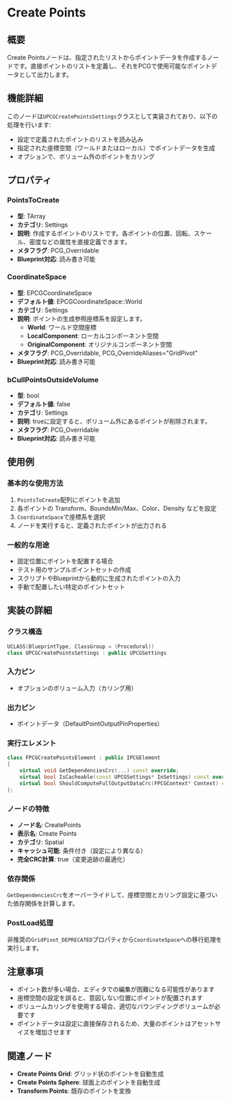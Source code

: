 # Create Points

## 概要
Create Pointsノードは、指定されたリストからポイントデータを作成するノードです。直接ポイントのリストを定義し、それをPCGで使用可能なポイントデータとして出力します。

## 機能詳細
このノードは`UPCGCreatePointsSettings`クラスとして実装されており、以下の処理を行います:

- 設定で定義されたポイントのリストを読み込み
- 指定された座標空間（ワールドまたはローカル）でポイントデータを生成
- オプションで、ボリューム外のポイントをカリング

## プロパティ

### PointsToCreate
- **型**: TArray<FPCGPoint>
- **カテゴリ**: Settings
- **説明**: 作成するポイントのリストです。各ポイントの位置、回転、スケール、密度などの属性を直接定義できます。
- **メタフラグ**: PCG_Overridable
- **Blueprint対応**: 読み書き可能

### CoordinateSpace
- **型**: EPCGCoordinateSpace
- **デフォルト値**: EPCGCoordinateSpace::World
- **カテゴリ**: Settings
- **説明**: ポイントの生成参照座標系を設定します。
  - **World**: ワールド空間座標
  - **LocalComponent**: ローカルコンポーネント空間
  - **OriginalComponent**: オリジナルコンポーネント空間
- **メタフラグ**: PCG_Overridable, PCG_OverrideAliases="GridPivot"
- **Blueprint対応**: 読み書き可能

### bCullPointsOutsideVolume
- **型**: bool
- **デフォルト値**: false
- **カテゴリ**: Settings
- **説明**: trueに設定すると、ボリューム外にあるポイントが削除されます。
- **メタフラグ**: PCG_Overridable
- **Blueprint対応**: 読み書き可能

## 使用例

### 基本的な使用方法
1. `PointsToCreate`配列にポイントを追加
2. 各ポイントの Transform、BoundsMin/Max、Color、Density などを設定
3. `CoordinateSpace`で座標系を選択
4. ノードを実行すると、定義されたポイントが出力される

### 一般的な用途
- 固定位置にポイントを配置する場合
- テスト用のサンプルポイントセットの作成
- スクリプトやBlueprintから動的に生成されたポイントの入力
- 手動で配置したい特定のポイントセット

## 実装の詳細

### クラス構造
```cpp
UCLASS(BlueprintType, ClassGroup = (Procedural))
class UPCGCreatePointsSettings : public UPCGSettings
```

### 入力ピン
- オプションのボリューム入力（カリング用）

### 出力ピン
- ポイントデータ（DefaultPointOutputPinProperties）

### 実行エレメント
```cpp
class FPCGCreatePointsElement : public IPCGElement
{
    virtual void GetDependenciesCrc(...) const override;
    virtual bool IsCacheable(const UPCGSettings* InSettings) const override;
    virtual bool ShouldComputeFullOutputDataCrc(FPCGContext* Context) const override { return true; }
};
```

### ノードの特徴
- **ノード名**: CreatePoints
- **表示名**: Create Points
- **カテゴリ**: Spatial
- **キャッシュ可能**: 条件付き（設定により異なる）
- **完全CRC計算**: true（変更追跡の最適化）

### 依存関係
`GetDependenciesCrc`をオーバーライドして、座標空間とカリング設定に基づいた依存関係を計算します。

### PostLoad処理
非推奨の`GridPivot_DEPRECATED`プロパティから`CoordinateSpace`への移行処理を実行します。

## 注意事項
- ポイント数が多い場合、エディタでの編集が困難になる可能性があります
- 座標空間の設定を誤ると、意図しない位置にポイントが配置されます
- ボリュームカリングを使用する場合、適切なバウンディングボリュームが必要です
- ポイントデータは設定に直接保存されるため、大量のポイントはアセットサイズを増加させます

## 関連ノード
- **Create Points Grid**: グリッド状のポイントを自動生成
- **Create Points Sphere**: 球面上のポイントを自動生成
- **Transform Points**: 既存のポイントを変換
